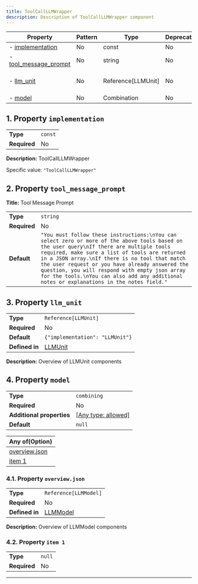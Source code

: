 ```yaml
---
title: ToolCallLLMWrapper
description: Description of ToolCallLLMWrapper component
---
```


| Property                                       | Pattern | Type               | Deprecated | Definition                       | Title/Description              |
| ---------------------------------------------- | ------- | ------------------ | ---------- | -------------------------------- | ------------------------------ |
| - [implementation](#implementation )           | No      | const              | No         | -                                | ToolCallLLMWrapper             |
| - [tool_message_prompt](#tool_message_prompt ) | No      | string             | No         | -                                | Tool Message Prompt            |
| - [llm_unit](#llm_unit )                       | No      | Reference[LLMUnit] | No         | In [LLMUnit](/docs/components/llmunit/overview) | Overview of LLMUnit components |
| - [model](#model )                             | No      | Combination        | No         | -                                | -                              |

## <a name="implementation"></a>1. Property `implementation`

|              |         |
| ------------ | ------- |
| **Type**     | `const` |
| **Required** | No      |

**Description:** ToolCallLLMWrapper

Specific value: `"ToolCallLLMWrapper"`

## <a name="tool_message_prompt"></a>2. Property `tool_message_prompt`

**Title:** Tool Message Prompt

|              |                                                                                                                                                                                                                                                                                                                                                                                                                                             |
| ------------ | ------------------------------------------------------------------------------------------------------------------------------------------------------------------------------------------------------------------------------------------------------------------------------------------------------------------------------------------------------------------------------------------------------------------------------------------- |
| **Type**     | `string`                                                                                                                                                                                                                                                                                                                                                                                                                                    |
| **Required** | No                                                                                                                                                                                                                                                                                                                                                                                                                                          |
| **Default**  | `"You must follow these instructions:\nYou can select zero or more of the above tools based on the user query\nIf there are multiple tools required, make sure a list of tools are returned in a JSON array.\nIf there is no tool that match the user request or you have already answered the question, you will respond with empty json array for the tools.\nYou can also add any additional notes or explanations in the notes field."` |

## <a name="llm_unit"></a>3. Property `llm_unit`

|                |                                 |
| -------------- | ------------------------------- |
| **Type**       | `Reference[LLMUnit]`            |
| **Required**   | No                              |
| **Default**    | `{"implementation": "LLMUnit"}` |
| **Defined in** | [LLMUnit](/docs/components/llmunit/overview)   |

**Description:** Overview of LLMUnit components

## <a name="model"></a>4. Property `model`

|                           |                                                                           |
| ------------------------- | ------------------------------------------------------------------------- |
| **Type**                  | `combining`                                                               |
| **Required**              | No                                                                        |
| **Additional properties** | [[Any type: allowed]](# "Additional Properties of any type are allowed.") |
| **Default**               | `null`                                                                    |

| Any of(Option)                   |
| -------------------------------- |
| [overview.json](#model_anyOf_i0) |
| [item 1](#model_anyOf_i1)        |

### <a name="model_anyOf_i0"></a>4.1. Property `overview.json`

|                |                                |
| -------------- | ------------------------------ |
| **Type**       | `Reference[LLMModel]`          |
| **Required**   | No                             |
| **Defined in** | [LLMModel](/docs/components/llmmodel/overview) |

**Description:** Overview of LLMModel components

### <a name="model_anyOf_i1"></a>4.2. Property `item 1`

|              |        |
| ------------ | ------ |
| **Type**     | `null` |
| **Required** | No     |

----------------------------------------------------------------------------------------------------------------------------
